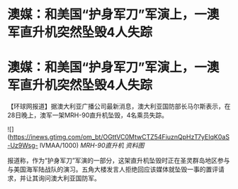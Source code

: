 # 澳媒：和美国“护身军刀”军演上，一澳军直升机突然坠毁4人失踪

# 澳媒：和美国“护身军刀”军演上，一澳军直升机突然坠毁4人失踪

【环球网报道】据澳大利亚广播公司最新消息，澳大利亚国防部长马尔斯表示，在28日晚上，澳军一架MRH-90直升机坠毁，4名乘员失踪。

![](https://inews.gtimg.com/om_bt/OGttVC0MtwCTZ54FiuznQpHzT7yEIqK0aS-Uz9Wsg-
lVMAA/1000) _MRH-90直升机 资料图_

报道称，作为“护身军刀”军演的一部分，这架直升机坠毁时正在圣灵群岛地区参与与美国海军陆战队的演习。五角大楼发言人拒绝回应该媒体就坠毁一事的置评请求，并让其询问澳大利亚国防军。

